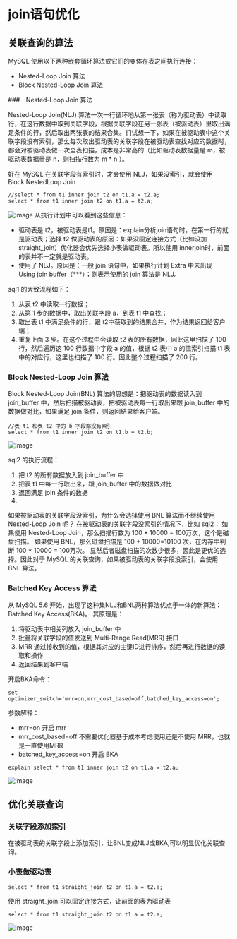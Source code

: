 # join语句优化
## 关联查询的算法
MySQL 使用以下两种嵌套循环算法或它们的变体在表之间执行连接：
- Nested-Loop Join 算法
- Block Nested-Loop Join 算法

###　Nested-Loop Join 算法

Nested-Loop Join(NLJ) 算法一次一行循环地从第一张表（称为驱动表）中读取
行，在这行数据中取到关联字段，根据关联字段在另一张表（被驱动表）里取出满足条件的行，然后取出两张表的结果合集。们试想一下，如果在被驱动表中这个关联字段没有索引，那么每次取出驱动表的关联字段在被驱动表查找对应的数据时，都会对被驱动表做一次全表扫描，成本是非常高的（比如驱动表数据量是 m，被驱动表数据量是 n，则扫描行数为 m * n ）。

好在 MySQL 在关联字段有索引时，才会使用 NLJ，如果没索引，就会使用 Block NestedLoop Join

```
//select * from t1 inner join t2 on t1.a = t2.a; 
select * from t1 inner join t2 on t1.a = t2.a; 
```
![image](https://s2.ax1x.com/2019/09/22/u9TUmV.png)
从执行计划中可以看到这些信息：
- 驱动表是 t2，被驱动表是t1。原因是：explain分析join语句时，在第一行的就是驱动表；选择 t2 做驱动表的原因：如果没固定连接方式（比如没加straight_join）优化器会优先选择小表做驱动表。所以使用 innerjoin时，前面的表并不一定就是驱动表。
- 使用了 NLJ。原因是：一般 join 语句中，如果执行计划 Extra 中未出现 Using join buffer（***）；则表示使用的 join 算法是 NLJ。

sql1 的大致流程如下：
1. 从表 t2 中读取一行数据；
2. 从第 1 步的数据中，取出关联字段 a，到表 t1 中查找；
3. 取出表 t1 中满足条件的行，跟 t2中获取到的结果合并，作为结果返回给客户端；
4. 重复上面 3 步。在这个过程中会读取 t2 表的所有数据，因此这里扫描了 100 行，然后遍历这 100 行数据中字段 a 的值，根据 t2 表中 a 的值索引扫描 t1 表中的对应行，这里也扫描了 100 行。因此整个过程扫描了 200 行。


### Block Nested-Loop Join 算法
Block Nested-Loop Join(BNL) 算法的思想是：把驱动表的数据读入到 join_buffer 中，然后扫描被驱动表，把被驱动表每一行取出来跟 join_buffer 中的数据做对比，如果满足 join 条件，则返回结果给客户端。
```
//表 t1 和表 t2 中的 b 字段都没有索引
select * from t1 inner join t2 on t1.b = t2.b;
```
![image](https://s2.ax1x.com/2019/09/22/u97GND.png)

 sql2 的执行流程：
1. 把 t2 的所有数据放入到 join_buffer 中
2. 把表 t1 中每一行取出来，跟 join_buffer 中的数据做对比
3. 返回满足 join 条件的数据
4. 
如果被驱动表的关联字段没索引，为什么会选择使用 BNL 算法而不继续使用 Nested-Loop Join 呢？
在被驱动表的关联字段没索引的情况下，比如 sql2：
如果使用 Nested-Loop Join，那么扫描行数为 100 * 10000 = 100万次，这个是磁盘扫描。
如果使用 BNL，那么磁盘扫描是 100 + 10000=10100 次，在内存中判断 100 * 10000 = 100万次。
显然后者磁盘扫描的次数少很多，因此是更优的选择。因此对于 MySQL 的关联查询，如果被驱动表的关联字段没索引，会使用 BNL 算法。

### Batched Key Access 算法
从 MySQL 5.6 开始，出现了这种集NLJ和BNL两种算法优点于一体的新算法：Batched Key Access(BKA)。
其原理是：
1. 将驱动表中相关列放入 join_buffer 中
2. 批量将关联字段的值发送到 Multi-Range Read(MRR) 接口
3. MRR 通过接收到的值，根据其对应的主键ID进行排序，然后再进行数据的读取和操作
4. 返回结果到客户端

开启BKA命令：
```
set optimizer_switch='mrr=on,mrr_cost_based=off,batched_key_access=on';
```
参数解释：
- mrr=on 开启 mrr
- mrr_cost_based=off 不需要优化器基于成本考虑使用还是不使用 MRR，也就是一直使用MRR
- batched_key_access=on 开启 BKA
```
explain select * from t1 inner join t2 on t1.a = t2.a;
```
![image](https://s2.ax1x.com/2019/09/22/u9beyR.png)

## 优化关联查询
### 关联字段添加索引
在被驱动表的关联字段上添加索引，让BNL变成NLJ或BKA,可以明显优化关联查询。
### 小表做驱动表
```
select * from t1 straight_join t2 on t1.a = t2.a;
```
使用 straight_join 可以固定连接方式，让前面的表为驱动表
```
select * from t1 straight_join t2 on t1.a = t2.a;
```
![image](https://s2.ax1x.com/2019/09/22/uCS6c8.md.png)

